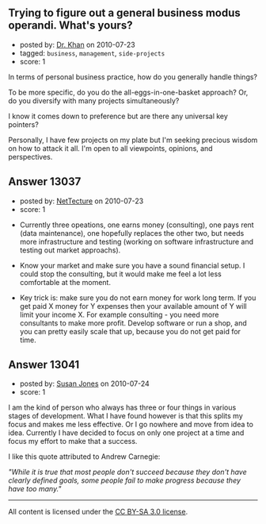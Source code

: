 ## Trying to figure out a general business modus operandi. What's yours?

- posted by: [Dr. Khan](https://stackexchange.com/users/-1/3888-dr-khan) on 2010-07-23
- tagged: `business`, `management`, `side-projects`
- score: 1


In terms of personal business practice, how do you generally handle things?  

To be more specific, do you do the all-eggs-in-one-basket approach? Or, do you diversify with many projects simultaneously?  

I know it comes down to preference but are there any universal key pointers?  

Personally, I have few projects on my plate but I'm seeking precious wisdom on how to attack it all. I'm open to all viewpoints, opinions, and perspectives.


## Answer 13037

- posted by: [NetTecture](https://stackexchange.com/users/-1/3350-nettecture) on 2010-07-23
- score: 1

* Currently three opeations, one earns money (consulting), one pays rent (data maintenance), one hopefully replaces the other two, but needs more infrastructure and testing (working on software infrastructure and testing out market approachs).

* Know your market and make sure you have a sound financial setup. I could stop the consulting, but it would make me feel a lot less comfortable at the moment.

* Key trick is: make sure you do not earn money for work long term. If you get paid X money for Y expenses then your available amount of Y will limit your income X. For example consulting - you need more consultants to make more profit. Develop software or run a shop, and you can pretty easily scale that up, because you do not get paid for time.


## Answer 13041

- posted by: [Susan Jones](https://stackexchange.com/users/-1/2737-susan-jones) on 2010-07-24
- score: 1

I am the kind of person who always has three or four things in various stages of development. What I have found however is that this splits my focus and makes me less effective. Or I go nowhere and move from idea to idea. Currently I have decided to focus on only one project at a time and focus my effort to make that a success.

I like this quote attributed to Andrew Carnegie:

*"While it is true that most people don't succeed because they don't have clearly defined goals, some people fail to make progress because they have too many."*

 



---

All content is licensed under the [CC BY-SA 3.0 license](https://creativecommons.org/licenses/by-sa/3.0/).
